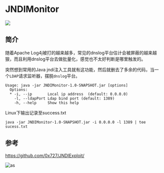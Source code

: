 # JNDIMonitor

![](img/jndi.png)

## 简介

随着Apache Log4j被打的越来越多，常见的dnslog平台估计会被屏蔽的越来越狠，而且利用dnslog平台去做批量化，感觉也不太好判断是哪里触发的。

突然想到常用的Java jndi注入工具就有这功能，然后就删去了多余的代码，当一个`LDAP`请求监听器，摆脱`dnslog`平台。

```shell
Usage: java -jar JNDIMonitor-1.0-SNAPSHOT.jar [options]
  Options:
  * -i, --ip       Local ip address  (default: 0.0.0.0)
    -l, --ldapPort Ldap bind port (default: 1389)
    -h, --help     Show this help
```

Linux下输出记录至success.txt

```shell
java -jar JNDIMonitor-1.0-SNAPSHOT.jar -i 0.0.0.0 -l 1389 | tee sucess.txt
```

## 参考

https://github.com/0x727/JNDIExploit/

![as](https://starchart.cc/r00tSe7en/JNDIMonitor.svg)
